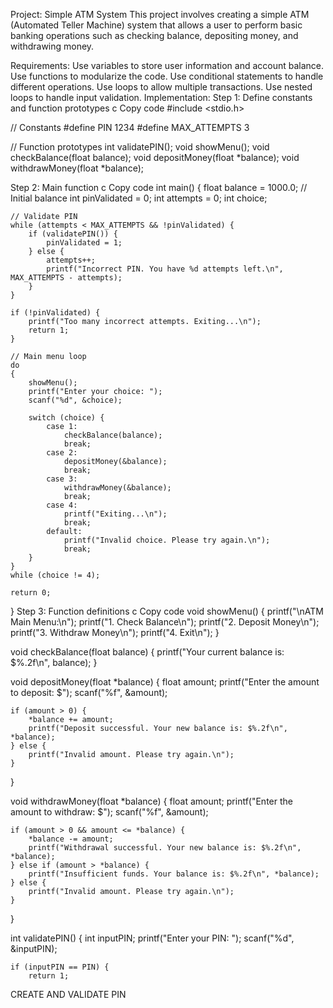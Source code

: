 Project: Simple ATM System
This project involves creating a simple ATM (Automated Teller Machine) system that allows a user to perform basic banking operations such as checking balance, depositing money, and withdrawing money.

Requirements:
Use variables to store user information and account balance.
Use functions to modularize the code.
Use conditional statements to handle different operations.
Use loops to allow multiple transactions.
Use nested loops to handle input validation.
Implementation:
Step 1: Define constants and function prototypes
c
Copy code
#include <stdio.h>

// Constants
#define PIN 1234
#define MAX_ATTEMPTS 3

// Function prototypes
int validatePIN();
void showMenu();
void checkBalance(float balance);
void depositMoney(float *balance);
void withdrawMoney(float *balance);

Step 2: Main function
c
Copy code
int main() {
    float balance = 1000.0;  // Initial balance
    int pinValidated = 0;
    int attempts = 0;
    int choice;

    // Validate PIN
    while (attempts < MAX_ATTEMPTS && !pinValidated) {
        if (validatePIN()) {
            pinValidated = 1;
        } else {
            attempts++;
            printf("Incorrect PIN. You have %d attempts left.\n", MAX_ATTEMPTS - attempts);
        }
    }

    if (!pinValidated) {
        printf("Too many incorrect attempts. Exiting...\n");
        return 1;
    }

    // Main menu loop
    do
    {
        showMenu();
        printf("Enter your choice: ");
        scanf("%d", &choice);

        switch (choice) {
            case 1:
                checkBalance(balance);
                break;
            case 2:
                depositMoney(&balance);
                break;
            case 3:
                withdrawMoney(&balance);
                break;
            case 4:
                printf("Exiting...\n");
                break;
            default:
                printf("Invalid choice. Please try again.\n");
                break;
        }
    }
    while (choice != 4);

    return 0;
}
Step 3: Function definitions
c
Copy code
void showMenu() {
    printf("\nATM Main Menu:\n");
    printf("1. Check Balance\n");
    printf("2. Deposit Money\n");
    printf("3. Withdraw Money\n");
    printf("4. Exit\n");
}

void checkBalance(float balance) {
    printf("Your current balance is: $%.2f\n", balance);
}

void depositMoney(float *balance) {
    float amount;
    printf("Enter the amount to deposit: $");
    scanf("%f", &amount);

    if (amount > 0) {
        *balance += amount;
        printf("Deposit successful. Your new balance is: $%.2f\n", *balance);
    } else {
        printf("Invalid amount. Please try again.\n");
    }
}

void withdrawMoney(float *balance) {
    float amount;
    printf("Enter the amount to withdraw: $");
    scanf("%f", &amount);

    if (amount > 0 && amount <= *balance) {
        *balance -= amount;
        printf("Withdrawal successful. Your new balance is: $%.2f\n", *balance);
    } else if (amount > *balance) {
        printf("Insufficient funds. Your balance is: $%.2f\n", *balance);
    } else {
        printf("Invalid amount. Please try again.\n");
    }
}

int validatePIN() {
    int inputPIN;
    printf("Enter your PIN: ");
    scanf("%d", &inputPIN);

    if (inputPIN == PIN) {
        return 1;



CREATE AND VALIDATE PIN
